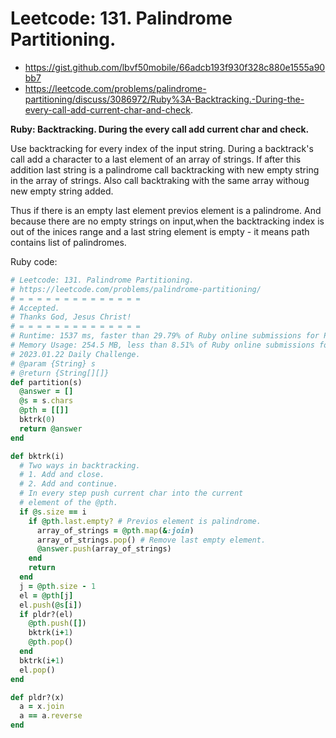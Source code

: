 # Leetcode: 131. Palindrome Partitioning.

- https://gist.github.com/lbvf50mobile/66adcb193f930f328c880e1555a90bb7
- https://leetcode.com/problems/palindrome-partitioning/discuss/3086972/Ruby%3A-Backtracking.-During-the-every-call-add-current-char-and-check.

**Ruby: Backtracking. During the every call add current char and check.**

Use backtracking for every index of the input string. During a backtrack's call add a character to a last element of an array of strings. If after this addition last string is a palindrome call backtracking with new empty string in the array of strings. Also call backtraking with the same array withoug new empty string added.

Thus if there is an empty last element previos element is a palindrome. And because there are no empty strings on input,when the backtracking index is out of the inices range and a last string element is empty - it means path contains list of palindromes.


Ruby code:
```Ruby
# Leetcode: 131. Palindrome Partitioning.
# https://leetcode.com/problems/palindrome-partitioning/
# = = = = = = = = = = = = = =
# Accepted.
# Thanks God, Jesus Christ!
# = = = = = = = = = = = = = =
# Runtime: 1537 ms, faster than 29.79% of Ruby online submissions for Palindrome Partitioning.
# Memory Usage: 254.5 MB, less than 8.51% of Ruby online submissions for Palindrome Partitioning.
# 2023.01.22 Daily Challenge.
# @param {String} s
# @return {String[][]}
def partition(s)
  @answer = []
  @s = s.chars
  @pth = [[]]
  bktrk(0)
  return @answer
end

def bktrk(i)
  # Two ways in backtracking.
  # 1. Add and close.
  # 2. Add and continue.
  # In every step push current char into the current
  # element of the @pth.
  if @s.size == i
    if @pth.last.empty? # Previos element is palindrome.
      array_of_strings = @pth.map(&:join)
      array_of_strings.pop() # Remove last empty element.
      @answer.push(array_of_strings)
    end
    return
  end
  j = @pth.size - 1
  el = @pth[j]
  el.push(@s[i])
  if pldr?(el)
    @pth.push([])
    bktrk(i+1)
    @pth.pop()
  end
  bktrk(i+1)
  el.pop()
end

def pldr?(x)
  a = x.join
  a == a.reverse
end
```

